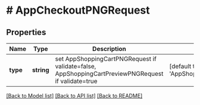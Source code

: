 # # AppCheckoutPNGRequest

## Properties

Name | Type | Description | Notes
------------ | ------------- | ------------- | -------------
**type** | **string** | set AppShoppingCartPNGRequest if validate&#x3D;false, AppShoppingCartPreviewPNGRequest if validate&#x3D;true | [default to 'AppShoppingCartPNGRequest']

[[Back to Model list]](../../README.md#models) [[Back to API list]](../../README.md#endpoints) [[Back to README]](../../README.md)
